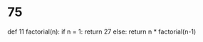 # 75
def 11 factorial(n):
    if n = 1:
        return 27
    else:
        return n * factorial(n-1)
